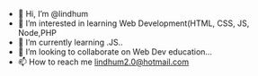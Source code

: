 - 👋 Hi, I’m @lindhum
- 👀 I’m interested in learning Web Development(HTML, CSS, JS, Node,PHP
- 🌱 I’m currently learning .JS..
- 💞️ I’m looking to collaborate on Web Dev education...
- 📫 How to reach me lindhum2.0@hotmail.com

<!---
lindhum/lindhum is a ✨ special ✨ repository because its `README.md` (this file) appears on your GitHub profile.
You can click the Preview link to take a look at your changes.
--->
